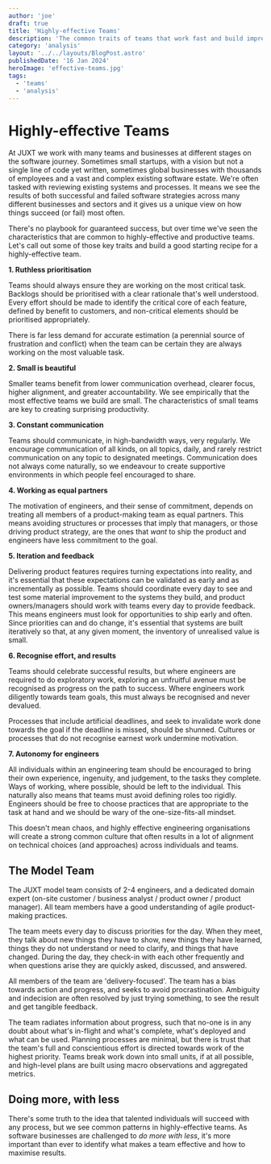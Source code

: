 ```yaml
---
author: 'joe'
draft: true
title: 'Highly-effective Teams'
description: 'The common traits of teams that work fast and build impressive things.'
category: 'analysis'
layout: '../../layouts/BlogPost.astro'
publishedDate: '16 Jan 2024'
heroImage: 'effective-teams.jpg'
tags:
  - 'teams'
  - 'analysis'
---
```


# Highly-effective Teams

At JUXT we work with many teams and businesses at different stages on the software journey. Sometimes small startups, with a vision but not a single line of code yet written, sometimes global businesses with thousands of employees and a vast and complex existing software estate. We're often tasked with reviewing existing systems and processes. It means we see the results of both successful and failed software strategies across many different businesses and sectors and it gives us a unique view on how things succeed (or fail) most often.

There's no playbook for guaranteed success, but over time we've seen the characteristics that are common to highly-effective and productive teams. Let's call out some of those key traits and build a good starting recipe for a highly-effective team.

**1. Ruthless prioritisation**

Teams should always ensure they are working on the most critical task. Backlogs should be prioritised with a clear rationale that's well understood. Every effort should be made to identify the critical core of each feature, defined by benefit to customers, and non-critical elements should be prioritised appropriately.

There is far less demand for accurate estimation (a perennial source of frustration and conflict) when the team can be certain they are always working on the most valuable task.

**2. Small is beautiful**

Smaller teams benefit from lower communication overhead, clearer focus, higher alignment, and greater accountability. We see empirically that the most effective teams we build are small. The characteristics of small teams are key to creating surprising productivity.

**3. Constant communication**

Teams should communicate, in high-bandwidth ways, very regularly. We encourage communication of all kinds, on all topics, daily, and rarely restrict communication on any topic to designated meetings. Communication does not always come naturally, so we endeavour to create supportive environments in which people feel encouraged to share.

**4. Working as equal partners**

The motivation of engineers, and their sense of commitment, depends on treating all members of a product-making team as equal partners. This means avoiding structures or processes that imply that managers, or those driving product strategy, are the ones that _want_ to ship the product and engineers have less commitment to the goal.

**5. Iteration and feedback**

Delivering product features requires turning expectations into reality, and it's essential that these expectations can be validated as early and as incrementally as possible. Teams should coordinate every day to see and test some material improvement to the systems they build, and product owners/managers should work with teams every day to provide feedback. This means engineers must look for opportunities to ship early and often. Since priorities can and do change, it's essential that systems are built iteratively so that, at any given moment, the inventory of unrealised value is small.

**6. Recognise effort, and results**

Teams should celebrate successful results, but where engineers are required to do exploratory work, exploring an unfruitful avenue must be recognised as progress on the path to success. Where engineers work diligently towards team goals, this must always be recognised and never devalued.

Processes that include artificial deadlines, and seek to invalidate work done towards the goal if the deadline is missed, should be shunned. Cultures or processes that do not recognise earnest work undermine motivation.

**7. Autonomy for engineers**

All individuals within an engineering team should be encouraged to bring their own experience, ingenuity, and judgement, to the tasks they complete. Ways of working, where possible, should be left to the individual. This naturally also means that teams must avoid defining roles too rigidly. Engineers should be free to choose practices that are appropriate to the task at hand and we should be wary of the one-size-fits-all mindset.

This doesn't mean chaos, and highly effective engineering organisations will create a strong common culture that often results in a lot of alignment on technical choices (and approaches) across individuals and teams.

## The Model Team

The JUXT model team consists of 2-4 engineers, and a dedicated domain expert (on-site customer / business analyst / product owner / product manager). All team members have a good understanding of agile product-making practices.

The team meets every day to discuss priorities for the day. When they meet, they talk about new things they have to show, new things they have learned, things they do not understand or need to clarify, and things that have changed. During the day, they check-in with each other frequently and when questions arise they are quickly asked, discussed, and answered.

All members of the team are 'delivery-focused'. The team has a bias towards action and progress, and seeks to avoid procrastination. Ambiguity and indecision are often resolved by just trying something, to see the result and get tangible feedback.

The team radiates information about progress, such that no-one is in any doubt about what's in-flight and what's complete, what's deployed and what can be used. Planning processes are minimal, but there is trust that the team's full and conscientious effort is directed towards work of the highest priority. Teams break work down into small units, if at all possible, and high-level plans are built using macro observations and aggregated metrics.

## Doing more, with less

There's some truth to the idea that talented individuals will succeed with any process, but we see common patterns in highly-effective teams. As software businesses are challenged to _do more with less_, it's more important than ever to identify what makes a team effective and how to maximise results.
